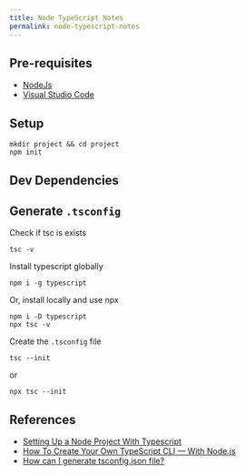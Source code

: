 ```yaml
---
title: Node TypeScript Notes
permalink: node-typescript-notes
---
```


## Pre-requisites

- [NodeJs](https://nodejs.org/en/) 
- [Visual Studio Code](https://code.visualstudio.com/)

## Setup

```
mkdir project && cd project
npm init 
```

## Dev Dependencies

## Generate `.tsconfig`

Check if tsc is exists

```
tsc -v
```

Install typescript globally

```
npm i -g typescript
```

Or, install locally and use npx

```
npm i -D typescript
npx tsc -v
```

Create the `.tsconfig` file

```
tsc --init
```

or 

```
npx tsc --init
```


## References

- [Setting Up a Node Project With Typescript](https://scotch.io/tutorials/setting-up-a-node-project-with-typescript)
- [How To Create Your Own TypeScript CLI — With Node.js](https://itnext.io/how-to-create-your-own-typescript-cli-with-node-js-1faf7095ef89)
- [How can I generate tsconfig.json file?](https://stackoverflow.com/questions/36916989/how-can-i-generate-tsconfig-json-file) 